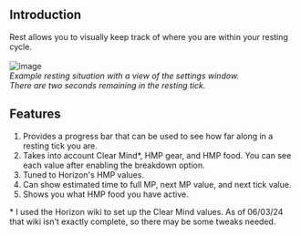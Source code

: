 ## Introduction
Rest allows you to visually keep track of where you are within your resting cycle.<br><br>
![image](https://github.com/RaraProjects/rest/assets/72292212/3e59e5ac-06c3-4f4e-b68d-effef9bed109)<br>
_Example resting situation with a view of the settings window.<br>
There are two seconds remaining in the resting tick._<br>

## Features
1. Provides a progress bar that can be used to see how far along in a resting tick you are.
2. Takes into account Clear Mind*, HMP gear, and HMP food. You can see each value after enabling the breakdown option.
3. Tuned to Horizon's HMP values.
4. Can show estimated time to full MP, next MP value, and next tick value.
5. Shows you what HMP food you have active.

\* I used the Horizon wiki to set up the Clear Mind values. As of 06/03/24 that wiki isn't exactly complete, so there may be some tweaks needed.

